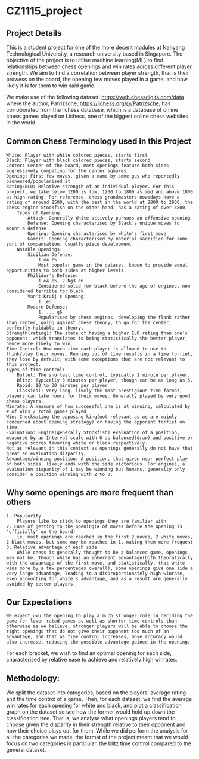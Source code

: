 # CZ1115_project





## Project Details

This is a student project for one of the more decent modules at Nanyang Technological University, a research university based in Singapore.
The objective of the project is to utilise machine learning(ML) to find relationships between chess openings and win rates across different player strength. We aim to find a correlation between player strength, that is their prowess on the board, the opening few moves played in a game, and how likely it is for them to win said game.

We make use of the following dataset:
https://web.chessdigits.com/data
where the author, Patrizsche, https://lichess.org/@/Patrizsche, has corroborated from the lichess database, which is a database of online chess games played on Lichess, one of the biggest online chess websites in the world.

## Common Chess Terminology used in this Project

    White: Player with white colored pieces, starts first
    Black: Player with black colored pieces, starts second
    Center: Center of the board, most openings feature both sides aggressively competing for the center squares.
    Opening: First few moves, given a name by some guy who reportedly pioneered/popularised it
    Rating/ELO: Relative strength of an individual player. For this project, we take below 1200 is low, 1200 to 1800 as mid and above 1800 as high rating. For reference, chess grandmasters nowadays have a rating of around 2500, with the best in the world at 2800 to 2900, the chess engine Stockfish on the other hand, has a rating of over 3800.
        Types of Opening:
            Attack: Generally White actively pursues an offensive opening
            Defense: Opening characterised by Black's unique moves to mount a defense
            Opening: Opening characterised by white's first move
            Gambit: Opening characterised by material sacrifice for some sort of compensation, usually piece development
        Notable Openings:
            Sicilian Defense:
                1.e4 c5
                Most popular game in the dataset, known to provide equal opportunities to both sides at higher levels.
            Philidor's Defense:
                1.e4 e5, 2.Ng3 e6
                Considered solid for black before the age of engines, now considered terrible for black
            Van't Kruij's Opening:
                1. e3
            Modern Defense:
                1. ... g6
                Popularised by chess engines, developing the flank rather than center, going against chess theory, to go for the center, perfectly holdable in theory.
    Strength(rating): The state of having a higher ELO rating than one's opponent, which translates to being statistically the better player, hence more likely to win.
    Time Control: How much time each player is allowed to use to think/play their moves. Running out of time results in a time forfiet, they lose by default, with some exceptions that are not relevant to this project.
    Types of time control:
        Bullet: The shortest time control, typically 1 minute per player.
        Blitz: Typically 3 minutes per player, though can be as long as 5.
        Rapid: 10 to 30 minutes per player
        Classical: Very long, likely the most prestigious time format, players can take hours for their moves. Generally played by very good chess players.
    Winrate: A measure of how successful one is at winning, calculated by # of wins / total games played
    Win: Checkmating the opposing king(not relevant as we are mainly concerned about opening strategy) or having the opponent forfiet on time.
    Evaluation: Engine(generally Stockfish) evaluation of a position, measured by an Interval scale with 0 as balanced(draw) and positive or negative scores favoring white or black respectively.
    Not as relevant in this context as openings generally do not have that great an evaluation disparity.
    Advantage/winning position: A position, that given near perfect play on both sides, likely ends with one side victorious. For engines, a evaluation disparity of 1 may be winning but humans, generally only consider a position winning with 2 to 3.

    
    

## Why some openings are more frequent than others
    1. Popularity
        Players like to stick to openings they are familiar with
    2. Ease of getting to the opening(# of moves before the opening is 'officially' on the board)
        ie. most openings are reached in the first 2 moves, 2 white moves, 2 black moves, but some may be reached in 1, making them more frequent
    3. Relative advantage of each side
        While chess is generally thought to be a balanced game, openings may not be. Though white has an inherrent advantage(both theoratically with the advantage of the first move, and statistically, that white wins more by a few percentages overall), some openings give one side a very large advantage, leading to a disproportionately high winrate, even accounting for white's advantage, and as a result are generally avoided by better players.

## Our Expectations
    We expect uwu the opening to play a much stronger role in deciding the game for lower rated games as well as shorter time controls than otherwise as we believe, stronger players will be able to choose the right openings that do not give their opponent too much of an advantage, and that as time control increases, move accuracy would also increase, reducing the possible advantage gained in the opening.

For each bracket, we wish to find an optimal opening for each side, characterised by relative ease to achieve and relatively high winrates.

## Methodology:
We split the dataset into categories, based on the players' average rating and the time control of a game. Then, for each dataset, we find the average win rates for each opening for white and black, and plot a classification graph on the dataset so see how the former would hold up down the classification tree. That is, we analyse what openings players tend to choose given the disparity in their strength relative to their opponent and how their choice plays out for them. While we did perform the analysis for all the categories we made, the format of the project meant that we would focus on two categories in particular, the blitz time control compared to the general dataset.







